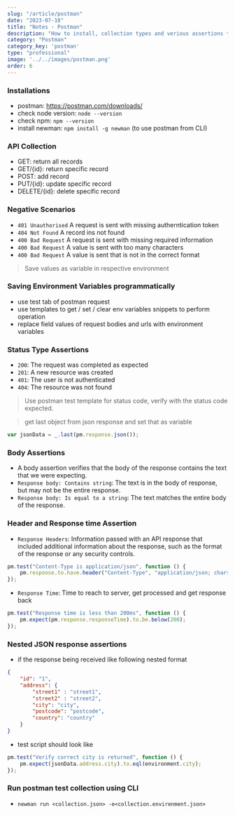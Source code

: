 ```yaml
---
slug: "/article/postman"
date: "2023-07-18"
title: "Notes - Postman"
description: "How to install, collection types and verious assertions techniques."
category: "Postman"
category_key: 'postman'
type: "professional"
image: '../../images/postman.png'
order: 6
---
```


### Installations

- postman: <https://postman.com/downloads/>
- check node version: `node --version`
- check npm: `npm --version`
- install newman: `npm install -g newman` (to use postman from CLI)

### API Collection

- GET: return all records
- GET/{id}: return specific record
- POST: add record
- PUT/{id}: update specific record
- DELETE/{id}: delete specific record

### Negative Scenarios

- `401 Unauthorised` A request is sent with missing autherntication token
- `404 Not Found` A record ins not found
- `400 Bad Request` A request is sent with missing required information
- `400 Bad Request` A value is sent with too many characters
- `400 Bad Request` A value is sent that is not in the correct format

> Save values as variable in respective environment

### Saving Environment Variables programmatically

- use test tab of postman request
- use templates to get / set / clear env variables snippets to perform operation
- replace field values of request bodies and urls with environment variables

### Status Type Assertions

- `200`: The request was completed as expected
- `201`: A new resource was created
- `401`: The user is not authenticated
- `404`: The resource was not found

> Use postman test template for status code, verify with the status code expected.

> get last object from json response and set that as variable

```js
var jsonData = _.last(pm.response.json());
```

### Body Assertions

- A body assertion verifies that the body of the response contains the text that we were expecting.
- `Response body: Contains string`: The text is in the body of response, but may not be the entire response.
- `Response body: Is equal to a string`: The text matches the entire body of the response.

### Header and Response time Assertion

- `Response Headers`: Information passed with an API response that included additional information about the response, such as the format of the response or any security controls.

```js
pm.test("Content-Type is application/json", function () {
    pm.response.to.have.header("Content-Type", "application/json; charset=utf-8");
});
```

- `Response Time`: Time to reach to server, get processed and get response back

``` js
pm.test("Response time is less than 200ms", function () {
    pm.expect(pm.response.responseTime).to.be.below(200);
});
```

### Nested JSON response assertions

- if the response being received like following nested format

``` json
{
    "id": "1",
    "address": {
        "street1" : "street1",
        "street2" : "street2",
        "city": "city",
        "postcode": "postcode",
        "country": "country"
    }
}
```

- test script should look like

``` js
pm.test("Verify correct city is returned", function () {
    pm.expect(jsonData.address.city).to.eql(environment.city);
});
```

### Run postman test collection using CLI

- `newman run <collection.json> -e<collection.envirenment.json>`
